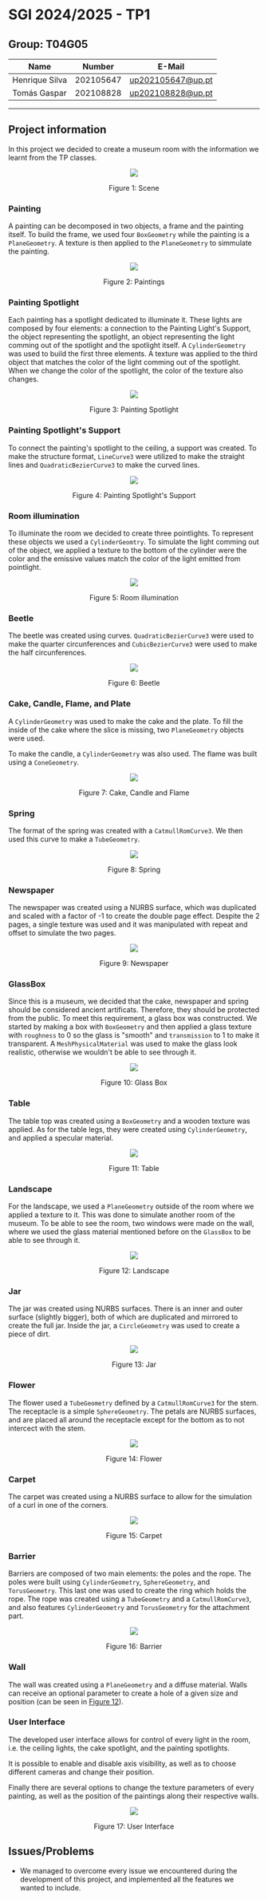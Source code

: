 # SGI 2024/2025 - TP1

## Group: T04G05

| Name             | Number    | E-Mail             |
| ---------------- | --------- | ------------------ |
| Henrique Silva   | 202105647 | up202105647@up.pt  |
| Tomás Gaspar     | 202108828 | up202108828@up.pt  |

----
## Project information

In this project we decided to create a museum room with the information we learnt from the TP classes.

<p align="center">
    <img src="./screenshots/scene.png">
    <p align="center">Figure 1: Scene</p>
</p>

### Painting

A painting can be decomposed in two objects, a frame and the painting itself. To build the frame, we used four `BoxGeometry` while the painting is a `PlaneGeometry`. A texture is then applied to the `PlaneGeometry` to simmulate the painting.

<p align="center">
    <img src="./screenshots/paintings.png">
    <p align="center">Figure 2: Paintings</p>
</p>

### Painting Spotlight

Each painting has a spotlight dedicated to illuminate it.
These lights are composed by four elements: a connection to the Painting Light's Support, the object representing the spotlight, an object representing the light comming out of the spotlight and the spotlight itself. A `CylinderGeometry` was used to build the first three elements. A texture was applied to the third object that matches the color of the light comming out of the spotlight. When we change the color of the spotlight, the color of the texture also changes.

<p align="center">
    <img src="./screenshots/painting_light.png">
    <p align="center">Figure 3: Painting Spotlight</p>
</p>

### Painting Spotlight's Support

To connect the painting's spotlight to the ceiling, a support was created. To make the structure format, `LineCurve3` were utilized to make the straight lines and `QuadraticBezierCurve3` to make the curved lines.

<p align="center">
    <img src="./screenshots/lights_support.png">
    <p align="center">Figure 4: Painting Spotlight's Support</p>
</p>

### Room illumination

To illuminate the room we decided to create three pointlights. To represent these objects we used a `CylinderGeomtry`. To simulate the light comming out of the object, we applied a texture to the bottom of the cylinder were the color and the emissive values match the color of the light emitted from pointlight. 

<p align="center">
    <img src="./screenshots/room_pointlights.png">
    <p align="center">Figure 5: Room illumination</p>
</p>

### Beetle

The beetle was created using curves. `QuadraticBezierCurve3` were used to make the quarter circunferences and `CubicBezierCurve3` were used to make the half circunferences.

<p align="center">
    <img src="./screenshots/beetle.png">
    <p align="center">Figure 6: Beetle</p>
</p>

### Cake, Candle, Flame, and Plate

A `CylinderGeometry` was used to make the cake and the plate. To fill the inside of the cake where the slice is missing, two `PlaneGeometry` objects were used.

To make the candle, a `CylinderGeometry` was also used.
The flame was built using a `ConeGeometry`.

<p align="center">
    <img src="./screenshots/cake.png">
    <p align="center">Figure 7: Cake, Candle and Flame</p>
</p>

### Spring

The format of the spring was created with a `CatmullRomCurve3`. We then used this curve to make a `TubeGeometry`.

<p align="center">
    <img src="./screenshots/spring.png">
    <p align="center">Figure 8: Spring</p>
</p>

### Newspaper

The newspaper was created using a NURBS surface, which was duplicated and scaled with a factor of -1 to create the double page effect. Despite the 2 pages, a single texture was used and it was manipulated with repeat and offset to simulate the two pages.

<p align="center">
    <img src="./screenshots/newspaper.png">
    <p align="center">Figure 9: Newspaper</p>
</p>

### GlassBox

Since this is a museum, we decided that the cake, newspaper and spring should be considered ancient artificats. Therefore, they should be protected from the public. To meet this requirement, a glass box was constructed. We started by making a box with `BoxGeometry` and then applied a glass texture with `roughness` to 0 so the glass is "smooth" and `transmission` to 1 to make it transparent. A `MeshPhysicalMaterial` was used to make the glass look realistic, otherwise we wouldn't be able to see through it.

<p align="center">
    <img src="./screenshots/glass_box.png">
    <p align="center">Figure 10: Glass Box</p>
</p>

### Table

The table top was created using a `BoxGeometry` and a wooden texture was applied. As for the table legs, they were created using `CylinderGeometry`, and applied a specular material.

<p align="center">
    <img src="./screenshots/table.png">
    <p align="center">Figure 11: Table</p>
</p>

### Landscape

For the landscape, we used a `PlaneGeometry` outside of the room where we applied a texture to it. This was done to simulate another room of the museum. To be able to see the room, two windows were made on the wall, where we used the glass material mentioned before on the `GlassBox` to be able to see through it.

<p align="center">
    <img src="./screenshots/landscape.png">
    <p align="center">Figure 12: Landscape</p>
</p>

### Jar

The jar was created using NURBS surfaces. There is an inner and outer surface (slightly bigger), both of which are duplicated and mirrored to create the full jar. Inside the jar, a `CircleGeometry` was used to create a piece of dirt.

<p align="center">
    <img src="./screenshots/jar.png">
    <p align="center">Figure 13: Jar</p>
</p>

### Flower

The flower used a `TubeGeometry` defined by a `CatmullRomCurve3` for the stem. The receptacle is a simple `SphereGeometry`. The petals are NURBS surfaces, and are placed all around the receptacle except for the bottom as to not intercect with the stem.

<p align="center">
    <img src="./screenshots/flower.png">
    <p align="center">Figure 14: Flower</p>
</p>

### Carpet

The carpet was created using a NURBS surface to allow for the simulation of a curl in one of the corners. 

<p align="center">
    <img src="./screenshots/carpet.png">
    <p align="center">Figure 15: Carpet</p>
</p>

### Barrier

Barriers are composed of two main elements: the poles and the rope. The poles were built using `CylinderGeometry`, `SphereGeometry`, and `TorusGeometry`. This last one was used to create the ring which holds the rope. The rope was created using a `TubeGeometry` and a `CatmullRomCurve3`, and also features `CylinderGeometry` and `TorusGeometry` for the attachment part.

<p align="center">
    <img src="./screenshots/barrier.png">
    <p align="center">Figure 16: Barrier</p>
</p>

### Wall

The wall was created using a `PlaneGeometry` and a diffuse material. Walls can receive an optional parameter to create a hole of a given size and position (can be seen in [Figure 12](#landscape)).

### User Interface

The developed user interface allows for control of every light in the room, i.e. the ceiling lights, the cake spotlight, and the painting spotlights.

It is possible to enable and disable axis visibility, as well as to choose different cameras and change their position.

Finally there are several options to change the texture parameters of every painting, as well as the position of the paintings along their respective walls.

<p align="center">
    <img src="./screenshots/ui.png">
    <p align="center">Figure 17: User Interface</p>
</p>


## Issues/Problems

- We managed to overcome every issue we encountered during the development of this project, and implemented all the features we wanted to include.